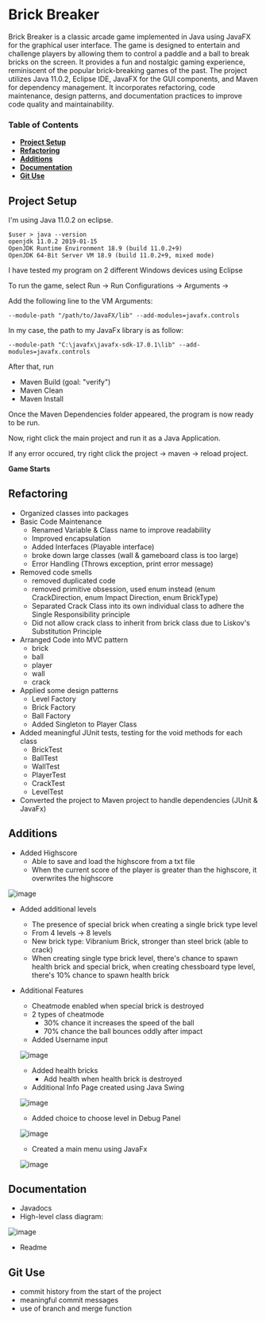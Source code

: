 # Brick Breaker

Brick Breaker is a classic arcade game implemented in Java using JavaFX for the graphical user interface. The game is designed to entertain and challenge players by allowing them to control a paddle and a ball to break bricks on the screen. It provides a fun and nostalgic gaming experience, reminiscent of the popular brick-breaking games of the past. The project utilizes Java 11.0.2, Eclipse IDE, JavaFX for the GUI components, and Maven for dependency management. It incorporates refactoring, code maintenance, design patterns, and documentation practices to improve code quality and maintainability.

### Table of Contents  
- **[Project Setup](#project-setup)**<br> 
- **[Refactoring](#refactoring)**<br>
- **[Additions](#additions)**<br>
- **[Documentation](#documentation)**<br>
- **[Git Use](#git-use)**<br>


## Project Setup

I'm using Java 11.0.2 on eclipse.
```
$user > java --version
openjdk 11.0.2 2019-01-15
OpenJDK Runtime Environment 18.9 (build 11.0.2+9)
OpenJDK 64-Bit Server VM 18.9 (build 11.0.2+9, mixed mode)
```

I have tested my program on 2 different Windows devices using Eclipse

To run the game, select Run -> Run Configurations -> Arguments -> 


Add the following line to the VM Arguments:
```
--module-path "/path/to/JavaFX/lib" --add-modules=javafx.controls
```
In my case, the path to my JavaFx library is as follow:
```
--module-path "C:\javafx\javafx-sdk-17.0.1\lib" --add-modules=javafx.controls
```


After that, run
- Maven Build (goal: "verify")
- Maven Clean
- Maven Install


Once the Maven Dependencies folder appeared, the program is now ready to be run.


Now, right click the main project and run it as a Java Application. 

If any error occured, try right click the project -> maven -> reload project.

**Game Starts**


## Refactoring
- Organized classes into packages
- Basic Code Maintenance
	- Renamed Variable & Class name to improve readability
	- Improved encapsulation
	- Added Interfaces (Playable interface)
	- broke down large classes (wall & gameboard class is too large)
	- Error Handling (Throws exception, print error message)
- Removed code smells
	- removed duplicated code
	- removed primitive obsession, used enum instead (enum CrackDirection, enum Impact Direction, enum BrickType)
	- Separated Crack Class into its own individual class to adhere the Single Responsibility principle
	- Did not allow crack class to inherit from brick class due to Liskov's Substitution Principle
- Arranged Code into MVC pattern
	- brick
	- ball
	- player
	- wall
	- crack
- Applied some design patterns
	- Level Factory
	- Brick Factory
	- Ball Factory
	- Added Singleton to Player Class
- Added meaningful JUnit tests, testing for the void methods for each class
	- BrickTest
	- BallTest
	- WallTest
	- PlayerTest
	- CrackTest
	- LevelTest
- Converted the project to Maven project to handle dependencies (JUnit & JavaFx)


## Additions
- Added Highscore 
	- Able to save and load the highscore from a txt file
	- When the current score of the player is greater than the highscore, it overwrites the highscore

![image](https://user-images.githubusercontent.com/76611914/145346830-816b5bf4-68cd-490f-9e8b-99b94041104e.png)


- Added additional levels
	- The presence of special brick when creating a single brick type level
	- From 4 levels -> 8 levels
	- New brick type: Vibranium Brick, stronger than steel brick (able to crack)
	- When creating single type brick level, there's chance to spawn health brick and special brick, when creating chessboard type level, there's 10% chance to spawn health brick


- Additional Features
	- Cheatmode enabled when special brick is destroyed
	- 2 types of cheatmode
		- 30% chance it increases the speed of the ball
		- 70% chance the ball bounces oddly after impact 
	- Added Username input

  ![image](https://user-images.githubusercontent.com/76611914/144702175-58a6d401-e26f-4fb7-bb40-0b8be890a4ce.png)


	- Added health bricks
		- Add health when health brick is destroyed
	- Additional Info Page created using Java Swing
	
  ![image](https://user-images.githubusercontent.com/76611914/144702228-d33f5818-4cac-441f-971c-78743269cdfd.png)


	- Added choice to choose level in Debug Panel

  ![image](https://user-images.githubusercontent.com/76611914/144796566-8b8204d9-0c57-462a-9caf-fe097579543c.png)

  
  
	- Created a main menu using JavaFx

  ![image](https://user-images.githubusercontent.com/76611914/144796471-cdd32bcf-0913-49a6-a7d9-cdf3c162fe1e.png)

	
  
	


## Documentation
- Javadocs 
- High-level class diagram:

![image](https://user-images.githubusercontent.com/76611914/145712652-b76f55de-dde4-408a-9105-e9ba5efd7225.png)



- Readme

## Git Use
- commit history from the start of the project
- meaningful commit messages
- use of branch and merge function
